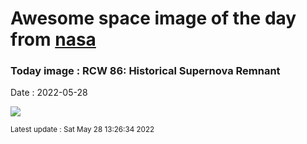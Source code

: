 
# Awesome space image of the day from [nasa](https://api.nasa.gov/)

### Today image : RCW 86: Historical Supernova Remnant

Date : 2022-05-28


![](https://apod.nasa.gov/apod/image/2205/RCW86_MP1024.jpg)

<small>Latest update : Sat May 28 13:26:34 2022</small>


